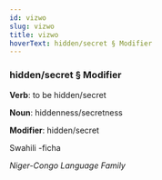 ```yaml
---
id: vizwo
slug: vizwo
title: vizwo
hoverText: hidden/secret § Modifier
---
```


### hidden/secret § Modifier

**Verb**: to be hidden/secret

**Noun**: hiddenness/secretness

**Modifier**: hidden/secret

Swahili -ficha 

*Niger-Congo Language Family*